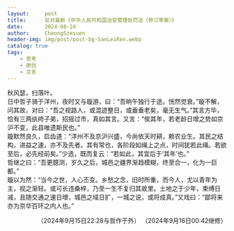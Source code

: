 ```yaml
---
layout:     post
title:      反对最新《中华人民共和国治安管理处罚法（修订草案）》
date:       2024-08-24
author:     CheongSzesuen
header-img: img/post/post-bg-SanLeiRen.webp
catalog: true
tags:
    - 思考
    - 原创
    - 文言
---
```

秋风瑟，扫落叶。
<br>
日中哲子骑于洋州，夜时又与璇游，曰：“吾晌午独行于途。恍然觉衰。”璇不解，问其故，对曰：“吾之视路人，或混迹整日，或垂垂老矣，毫无生气。”其言方毕，恰有三两纨绔子弟，招摇过市，真如其言。又言：“俟其年，若老龄日增之势如京沪不变，此县唯遗斯民也。”
<br>
璇默然良久，启齿道：“洋州不及京沪兴盛，今尚依天时耕，赖农业生。其民之结构，进益之速，亦不及先者。其有常也，各阶段如绳上之点，时间犹若此绳。若欲至后，必先经前矣。”少选，既而复云：“若如此，其宜后于‘其年’也。”
<br>
哲继之曰：“吾更臆测，岁久之后，城邑之疆界渐趋模糊，终至合一，化为一巨都。”
<br>
璇以为然：“当今之世，人心丕变。乡愁之念，旧时所重，而今人，尤以青年为主，视之渐轻。或可长违桑梓，乃至一生不复归其故里。土地之于少年，束缚日减，且随交通之速日增，城邑之域日扩，一城之说，或将成真。”又戏曰：“鄙将来亦为京华百环之内人也。”

<div align="right">
（2024年9月15日22:28与哲作于外）
（2024年9月16日00:42继修）
</div>

